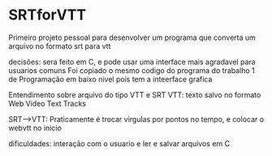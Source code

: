 # SRTforVTT
Primeiro projeto pessoal para desenvolver um programa que converta um arquivo no formato srt para vtt

decisões: sera feito em C, e pode usar uma interface mais agradavel para usuarios comuns
Foi copiado o mesmo codigo do programa do trabalho 1 de Programação em baixo nivel pois tem 
a inteerface grafica

Entendimento sobre arquivo do tipo VTT e SRT
VTT:  texto salvo no formato Web Video Text Tracks

SRT-->VTT: Praticamente é trocar virgulas por pontos no tempo, e colocar o webvtt no inicio

dificuldades:
interação com o usuario e ler e salvar arquivos em C

